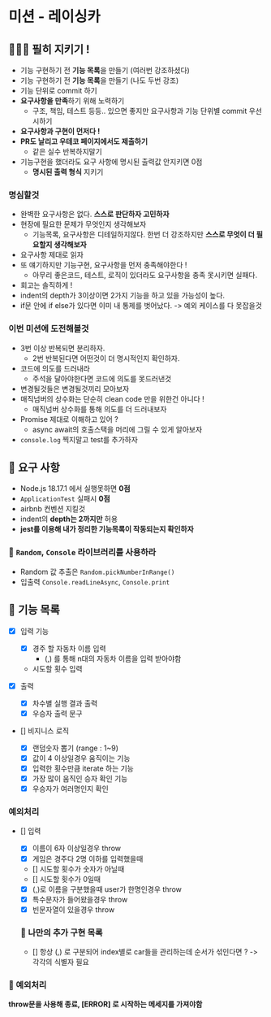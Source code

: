# 미션 - 레이싱카

## 🚨🚨🚨 필히 지키기 !

- 기능 구현하기 전 **기능 목록**을 만들기 (여러번 강조하셨다)
- 기능 구현하기 전 **기능 목록**을 만들기 (나도 두번 강조)
- 기능 단위로 commit 하기
- **요구사항을 만족**하기 위해 노력하기
  - 구조, 책임, 테스트 등등.. 있으면 좋지만 요구사항과 기능 단위별 commit 우선시하기
- **요구사항과 구현이 먼저다 !**
- **PR도 날리고 우테코 페이지에서도 제출하기**
  - 같은 실수 반복하지말기
- 기능구현을 했더라도 요구 사항에 명시된 출력값 안지키면 0점
  - **명시된 출력 형식** 지키기

### 명심할것

- 완벽한 요구사항은 없다. **스스로 판단하자 고민하자**
- 현장에 필요한 문제가 무엇인지 생각해보자
  - 기능목록, 요구사항은 디테일하지않다. 한번 더 강조하지만 **스스로 무엇이 더 필요할지 생각해보자**
- 요구사항 제대로 읽자
- 또 얘기하지만 기능구현, 요구사항을 먼저 충족해야한다 !
  - 아무리 좋은코드, 테스트, 로직이 있더라도 요구사항을 충족 못시키면 실패다.
- 회고는 솔직하게 !
- indent의 depth가 3이상이면 2가지 기능을 하고 있을 가능성이 높다.
- if문 안에 if else가 있다면 이미 내 통제를 벗어났다. -> 예외 케이스를 다 못잡을것

### 이번 미션에 도전해볼것

- 3번 이상 반복되면 분리하자.
  - 2번 반복된다면 어떤것이 더 명시적인지 확인하자.
- 코드에 의도를 드러내라
  - 주석을 달아야한다면 코드에 의도를 못드러낸것
- 변경될것들은 변경될것끼리 모아보자
- 매직넘버의 상수화는 단순히 clean code 만을 위한건 아니다 !
  - 매직넘버 상수화를 통해 의도를 더 드러내보자
- Promise 제대로 이해하고 있어 ?
  - async await의 호출스택을 머리에 그릴 수 있게 알아보자
- `console.log` 찍지말고 test를 추가하자

## 🎯 요구 사항

- Node.js 18.17.1 에서 실행못하면 **0점**
- `ApplicationTest` 실패시 **0점**
- airbnb 컨벤션 지킬것
- indent의 **depth는 2까지만** 허용
- **jest를 이용해 내가 정리한 기능목록이 작동되는지 확인하자**

### 📌 `Random`, `Console` 라이브러리를 사용하라

- Random 값 추출은 `Random.pickNumberInRange()`
- 입출력 `Console.readLineAsync`, `Console.print`

## 🚀 기능 목록

- [x] 입력 기능
  - [x] 경주 할 자동차 이름 입력
    - (,) 를 통해 n대의 자동차 이름을 입력 받아야함
  - 시도할 횟수 입력
- [x] 출력

  - [x] 차수별 실행 결과 출력
  - [x] 우승자 출력 문구

- [] 비지니스 로직

  - [x] 랜덤숫자 뽑기 (range : 1~9)
  - [x] 값이 4 이상일경우 움직이는 기능
  - [x] 입력한 횟수만큼 iterate 하는 기능
  - [x] 가장 많이 움직인 승자 확인 기능
  - [x] 우승자가 여러명인지 확인

### 예외처리

- [] 입력

  - [x] 이름이 6자 이상일경우 throw
  - [x] 게임은 경주다 2명 이하를 입력했을때
  - [] 시도할 횟수가 숫자가 아닐때
  - [] 시도할 횟수가 0일때
  - [x] (,)로 이름을 구분했을때 user가 한명인경우 throw
  - [x] 특수문자가 들어왔을경우 throw
  - [x] 빈문자열이 있을경우 throw

  ### 🤔 나만의 추가 구현 목록

  - [] 항상 (,) 로 구분되어 index별로 car들을 관리하는데 순서가 섞인다면 ? -> 각각의 식별자 필요

### 🚧 예외처리

**throw문을 사용해 종료, [ERROR] 로 시작하는 메세지를 가져야함**
